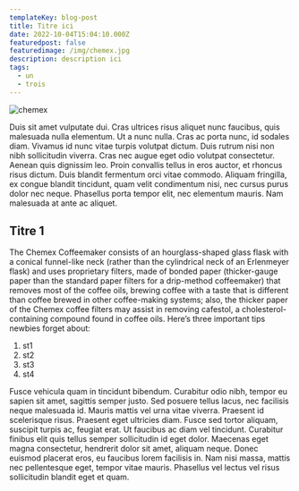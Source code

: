 ```yaml
---
templateKey: blog-post
title: Titre ici
date: 2022-10-04T15:04:10.000Z
featuredpost: false
featuredimage: /img/chemex.jpg
description: description ici
tags:
  - un
  - trois
---
```

![chemex](/img/chemex.jpg)

Duis sit amet vulputate dui. Cras ultrices risus aliquet nunc faucibus, quis malesuada nulla elementum. Ut a nunc nulla. Cras ac porta nunc, id sodales diam. Vivamus id nunc vitae turpis volutpat dictum. Duis rutrum nisi non nibh sollicitudin viverra. Cras nec augue eget odio volutpat consectetur. Aenean quis dignissim leo. Proin convallis tellus in eros auctor, et rhoncus risus dictum. Duis blandit fermentum orci vitae commodo. Aliquam fringilla, ex congue blandit tincidunt, quam velit condimentum nisi, nec cursus purus dolor nec neque. Phasellus porta tempor elit, nec elementum mauris. Nam malesuada at ante ac aliquet.

## Titre 1

The Chemex Coffeemaker consists of an hourglass-shaped glass flask with a conical funnel-like neck (rather than the cylindrical neck of an Erlenmeyer flask) and uses proprietary filters, made of bonded paper (thicker-gauge paper than the standard paper filters for a drip-method coffeemaker) that removes most of the coffee oils, brewing coffee with a taste that is different than coffee brewed in other coffee-making systems; also, the thicker paper of the Chemex coffee filters may assist in removing cafestol, a cholesterol-containing compound found in coffee oils. Here’s three important tips newbies forget about:

1. st1
2. st2
3. st3
4. st4

Fusce vehicula quam in tincidunt bibendum. Curabitur odio nibh, tempor eu sapien sit amet, sagittis semper justo. Sed posuere tellus lacus, nec facilisis neque malesuada id. Mauris mattis vel urna vitae viverra. Praesent id scelerisque risus. Praesent eget ultricies diam. Fusce sed tortor aliquam, suscipit turpis ac, feugiat erat. Ut faucibus ac diam vel tincidunt. Curabitur finibus elit quis tellus semper sollicitudin id eget dolor. Maecenas eget magna consectetur, hendrerit dolor sit amet, aliquam neque. Donec euismod placerat eros, eu faucibus lorem facilisis in. Nam nisi massa, mattis nec pellentesque eget, tempor vitae mauris. Phasellus vel lectus vel risus sollicitudin blandit eget et quam.
